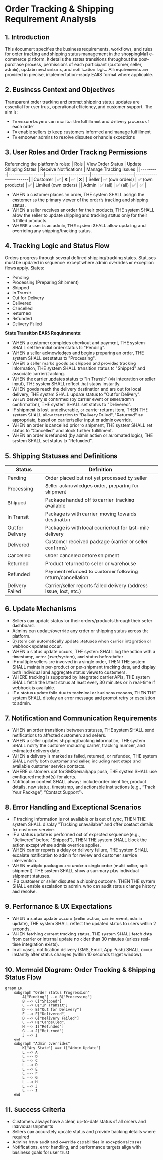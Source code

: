 # Order Tracking & Shipping Requirement Analysis

## 1. Introduction
This document specifies the business requirements, workflows, and rules for order tracking and shipping status management in the shoppingMall e-commerce platform. It details the status transitions throughout the post-purchase process, permissions of each participant (customer, seller, admin), update mechanisms, and notification logic. All requirements are provided in precise, implementation-ready EARS format where applicable.

## 2. Business Context and Objectives
Transparent order tracking and prompt shipping status updates are essential for user trust, operational efficiency, and customer support. The aim is:
- To ensure buyers can monitor the fulfillment and delivery process of each order
- To enable sellers to keep customers informed and manage fulfillment
- To empower admins to resolve disputes or handle exceptions

## 3. User Roles and Order Tracking Permissions
Referencing the platform's roles:
| Role    | View Order Status | Update Shipping Status | Receive Notifications | Manage Tracking Issues |
|---------|------------------|-----------------------|----------------------|-----------------------|
| Customer | ✅                | ❌                    | ✅                    | ❌                    |
| Seller   | ✅ (own orders)   | ✅ (own products)      | ✅                    | Limited (own orders)  |
| Admin    | ✅ (all)          | ✅ (all)               | ✅                    | ✅                    |

- WHEN a customer places an order, THE system SHALL assign the customer as the primary viewer of the order’s tracking and shipping status.
- WHEN a seller receives an order for their products, THE system SHALL allow the seller to update shipping and tracking status only for their fulfilled products.
- WHERE a user is an admin, THE system SHALL allow updating and overriding any shipping/tracking status.

## 4. Tracking Logic and Status Flow
Orders progress through several defined shipping/tracking states. Statuses must be updated in sequence, except where admin overrides or exception flows apply. States:
- Pending
- Processing (Preparing Shipment)
- Shipped
- In Transit
- Out for Delivery
- Delivered
- Cancelled
- Returned
- Refunded
- Delivery Failed

**State Transition EARS Requirements:**
- WHEN a customer completes checkout and payment, THE system SHALL set the initial order status to "Pending".
- WHEN a seller acknowledges and begins preparing an order, THE system SHALL set status to "Processing".
- WHEN a seller marks goods as shipped and provides tracking information, THE system SHALL transition status to "Shipped" and associate carrier/tracking.
- WHEN the carrier updates status to "In Transit" (via integration or seller input), THE system SHALL reflect that status instantly.
- WHEN goods reach the delivery destination and are out for local delivery, THE system SHALL update status to "Out for Delivery".
- WHEN delivery is confirmed (by carrier event or seller/admin confirmation), THE system SHALL set status to "Delivered".
- IF shipment is lost, undeliverable, or carrier returns item, THEN THE system SHALL allow transition to "Delivery Failed", "Returned" as appropriate, based on carrier/seller input or admin override.
- WHEN an order is cancelled prior to shipment, THE system SHALL set status to "Cancelled" and block further fulfillment.
- WHEN an order is refunded (by admin action or automated logic), THE system SHALL set status to "Refunded".

## 5. Shipping Statuses and Definitions
| Status          | Definition                                                                           |
|-----------------|--------------------------------------------------------------------------------------|
| Pending         | Order placed but not yet processed by seller                                         |
| Processing      | Seller acknowledges order, preparing for shipment                                     |
| Shipped         | Package handed off to carrier, tracking available                                    |
| In Transit      | Package is with carrier, moving towards destination                                  |
| Out for Delivery| Package is with local courier/out for last-mile delivery                             |
| Delivered       | Customer received package (carrier or seller confirms)                               |
| Cancelled       | Order canceled before shipment                                                       |
| Returned        | Product returned to seller or warehouse                                              |
| Refunded        | Payment refunded to customer following return/cancellation                           |
| Delivery Failed | Carrier/seller reports failed delivery (address issue, lost, etc.)                   |

## 6. Update Mechanisms
- Sellers can update status for their orders/products through their seller dashboard.
- Admins can update/override any order or shipping status across the platform.
- System can automatically update statuses when carrier integration or webhook updates occur.
- WHEN a status update occurs, THE system SHALL log the action with a timestamp, actor (user/system), and status before/after.
- IF multiple sellers are involved in a single order, THEN THE system SHALL maintain per-product or per-shipment tracking data, and display both individual and aggregate status views to customers.
- WHERE tracking is supported by integrated carrier APIs, THE system SHALL fetch the latest status at least every 30 minutes or in real-time if webhook is available.
- IF a status update fails due to technical or business reasons, THEN THE system SHALL display an error message and prompt retry or escalation to admin.

## 7. Notification and Communication Requirements
- WHEN an order transitions between statuses, THE system SHALL send notifications to affected customers and sellers.
- WHEN a seller updates shipping/tracking information, THE system SHALL notify the customer including carrier, tracking number, and estimated delivery date.
- WHEN a delivery is marked as failed, returned, or refunded, THE system SHALL notify both customer and seller, including next steps and available customer service contacts.
- WHERE customers opt for SMS/email/app push, THE system SHALL use configured method(s) for alerts.
- Notification content SHALL always include order identifier, product details, new status, timestamp, and actionable instructions (e.g., “Track Your Package”, “Contact Support”).

## 8. Error Handling and Exceptional Scenarios
- IF tracking information is not available or is out of sync, THEN THE system SHALL display "Tracking unavailable" and offer contact details for customer service.
- IF a status update is performed out of expected sequence (e.g., "Delivered" before "Shipped"), THEN THE system SHALL block the action except where admin override applies.
- WHEN carrier reports a delay or delivery failure, THE system SHALL escalate notification to admin for review and customer service intervention.
- WHEN multiple packages are under a single order (multi-seller, split-shipment), THE system SHALL show a summary plus individual shipment statuses.
- IF a customer or seller disputes a shipping outcome, THEN THE system SHALL enable escalation to admin, who can audit status change history and resolve.

## 9. Performance & UX Expectations
- WHEN a status update occurs (seller action, carrier event, admin update), THE system SHALL reflect the updated status to users within 2 seconds.
- WHEN fetching current tracking status, THE system SHALL fetch data from carrier or internal update no older than 30 minutes (unless real-time integration exists).
- In all cases, notification delivery (SMS, Email, App Push) SHALL occur instantly after status changes (within 10 seconds target window).

## 10. Mermaid Diagram: Order Tracking & Shipping Status Flow
```mermaid
graph LR
    subgraph "Order Status Progression"
        A["Pending"] --> B["Processing"]
        B --> C["Shipped"]
        C --> D["In Transit"]
        D --> E["Out for Delivery"]
        E --> F["Delivered"]
        D --> G["Delivery Failed"]
        C --> H["Cancelled"]
        H --> I["Refunded"]
        G --> J["Returned"]
        J --> I
    end
    subgraph "Admin Overrides"
        K["Any State"] ==> L["Admin Update"]
        L --> A
        L --> B
        L --> C
        L --> D
        L --> E
        L --> F
        L --> G
        L --> H
        L --> J
        L --> I
    end
```

## 11. Success Criteria
- Customers always have a clear, up-to-date status of all orders and individual shipments
- Sellers can accurately update status and provide tracking details where required
- Admins have audit and override capabilities in exceptional cases
- Notifications, error handling, and performance targets align with business goals for user trust
